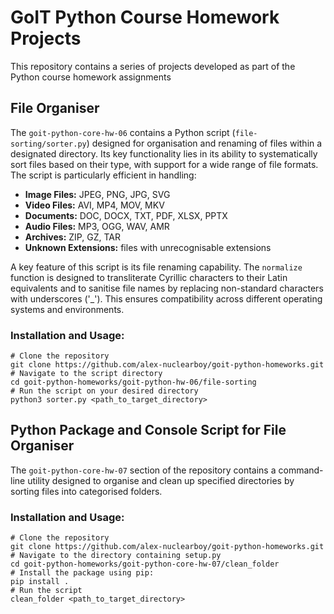 # GoIT Python Course Homework Projects
This repository contains a series of projects developed as part of the Python course homework assignments

## File Organiser

The `goit-python-core-hw-06` contains a Python script (`file-sorting/sorter.py`) designed for organisation and renaming of files within a designated directory. Its key functionality lies in its ability to systematically sort files based on their type, with support for a wide range of file formats. The script is particularly efficient in handling:

-   **Image Files:** JPEG, PNG, JPG, SVG
-   **Video Files:** AVI, MP4, MOV, MKV
-   **Documents:** DOC, DOCX, TXT, PDF, XLSX, PPTX
-   **Audio Files:** MP3, OGG, WAV, AMR
-   **Archives:** ZIP, GZ, TAR
-   **Unknown Extensions:** files with unrecognisable extensions

A key feature of this script is its file renaming capability. The `normalize` function is designed to transliterate Cyrillic characters to their Latin equivalents and to sanitise file names by replacing non-standard characters with underscores ('_'). This ensures compatibility across different operating systems and environments.

### Installation and Usage:
    # Clone the repository
    git clone https://github.com/alex-nuclearboy/goit-python-homeworks.git
    # Navigate to the script directory
    cd goit-python-homeworks/goit-python-hw-06/file-sorting
    # Run the script on your desired directory
    python3 sorter.py <path_to_target_directory>

## Python Package and Console Script for File Organiser

The `goit-python-core-hw-07` section of the repository contains a command-line utility designed to organise and clean up specified directories by sorting files into categorised folders. 

### Installation and Usage:
    # Clone the repository
    git clone https://github.com/alex-nuclearboy/goit-python-homeworks.git
    # Navigate to the directory containing setup.py
    cd goit-python-homeworks/goit-python-core-hw-07/clean_folder
    # Install the package using pip:
    pip install .
    # Run the script
    clean_folder <path_to_target_directory>
    
